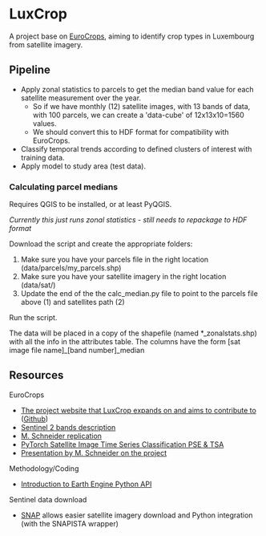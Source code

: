 # LuxCrop
A project base on [EuroCrops](https://www.eurocrops.tum.de/index.html), aiming to identify crop types in Luxembourg from satellite imagery.

## Pipeline

- Apply zonal statistics to parcels to get the median band value for each satellite measurement over the year.
  - So if we have monthly (12) satellite images, with 13 bands of data, with 100 parcels, we can create a 'data-cube' of 12x13x10=1560 values.
  - We should convert this to HDF format for compatibility with EuroCrops.
- Classify temporal trends according to defined clusters of interest with training data.
- Apply model to study area (test data).

### Calculating parcel medians

Requires QGIS to be installed, or at least PyQGIS.

*Currently this just runs zonal statistics - still needs to repackage to HDF format*

Download the script and create the appropriate folders:

1. Make sure you have your parcels file in the right location (data/parcels/my_parcels.shp)
2. Make sure you have your satellite imagery in the right location (data/sat/)
3. Update the end of the the calc_median.py file to point to the parcels file above (1) and satellites path (2)

Run the script.

The data will be placed in a copy of the shapefile (named \*\_zonalstats.shp) with all the info in the attributes table.
The columns have the form [sat image file name]\_[band number]\_median


## Resources

EuroCrops
- [The project website that LuxCrop expands on and aims to contribute to](https://www.eurocrops.tum.de/) ([Github](https://github.com/maja601/EuroCrops))
- [Sentinel 2 bands description](https://gisgeography.com/sentinel-2-bands-combinations/)
- [M. Schneider replication](https://github.com/maja601/RC2020-psetae)
- [PyTorch Satellite Image Time Series Classification PSE & TSA](https://github.com/VSainteuf/pytorch-psetae)
- [Presentation by M. Schneider on the project](https://eurogeographics.org/wp-content/uploads/2022/02/4.-EuroCrops_GeodataDiscoverability28042022-Maya-Schneider.pdf)

Methodology/Coding
- [Introduction to Earth Engine Python API](https://developers.google.com/earth-engine/tutorials/community/intro-to-python-api)

Sentinel data download
- [SNAP](https://step.esa.int/main/download/snap-download/) allows easier satellite imagery download and Python integration (with the SNAPISTA wrapper)
